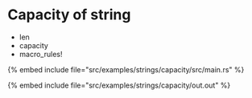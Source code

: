 # Capacity of string

* len
* capacity
* macro_rules!

{% embed include file="src/examples/strings/capacity/src/main.rs" %}

{% embed include file="src/examples/strings/capacity/out.out" %}



